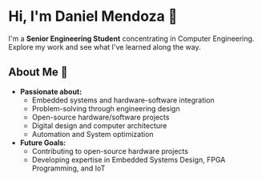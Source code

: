 # Hi, I'm Daniel Mendoza 👋

I'm a **Senior Engineering Student** concentrating in Computer Engineering. Explore my work and see what I've learned along the way.

## About Me 👀

- **Passionate about:**
    - Embedded systems and hardware-software integration
    - Problem-solving through engineering design
    - Open-source hardware/software projects
    - Digital design and computer architecture
    - Automation and System optimization
- **Future Goals:**
    - Contributing to open-source hardware projects
    - Developing expertise in Embedded Systems Design, FPGA Programming, and IoT
<!---
dan3388/dan3388 is a ✨ special ✨ repository because its `README.md` (this file) appears on your GitHub profile.
You can click the Preview link to take a look at your changes.
--->
